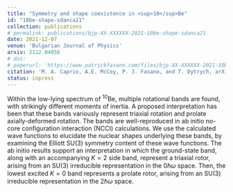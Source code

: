```yaml
---
title: "Symmetry and shape coexistence in <sup>10</sup>Be"
id: "10be-shape-sdanca21"
collection: publications
# permalink: publications/bjp-XX-XXXXXX-2021-10be-shape-sdanca21
date: 2021-12-07
venue: 'Bulgarian Journal of Physics'
arxiv: 2112.04056
# doi:
# paperurl: 'https://www.patrickfasano.com/files/bjp-XX-XXXXXX-2021-10be-shape-sdanca21_PREPRINT.pdf'
citation: 'M. A. Caprio, A.E. McCoy, P. J. Fasano, and T. Dytrych, arXiv:2112.04056 [nucl-th]'
status: inpress
---
```

Within the low-lying spectrum of $^{10}\mathrm{Be}$, multiple rotational bands
are found, with strikingly different moments of inertia. A proposed
interpretation has been that these bands variously represent triaxial rotation
and prolate axially-deformed rotation. The bands are well-reproduced in ab
initio no-core configuration interaction (NCCI) calculations. We use the
calculated wave functions to elucidate the nuclear shapes underlying these
bands, by examining the Elliott $\mathrm{SU}(3)$ symmetry content of these wave functions.
The ab initio results support an interpretation in which the ground-state band,
along with an accompanying $K=2$ side band, represent a triaxial rotor, arising
from an $\mathrm{SU}(3)$ irreducible representation in the $0\hbar\omega$ space. Then, the
lowest excited $K=0$ band represents a prolate rotor, arising from an $\mathrm{SU}(3)$
irreducible representation in the $2\hbar\omega$ space.
